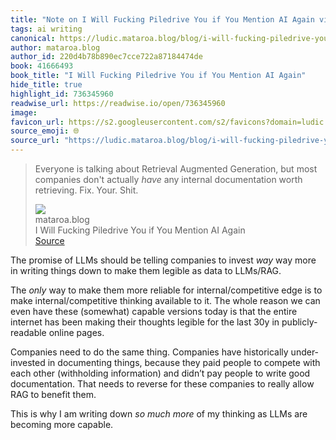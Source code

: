 ```yaml
---
title: "Note on I Will Fucking Piledrive You if You Mention AI Again via mataroa.blog"
tags: ai writing
canonical: https://ludic.mataroa.blog/blog/i-will-fucking-piledrive-you-if-you-mention-ai-again/
author: mataroa.blog
author_id: 220d4b78b890ec7cce722a87184474de
book: 41666493
book_title: "I Will Fucking Piledrive You if You Mention AI Again"
hide_title: true
highlight_id: 736345960
readwise_url: https://readwise.io/open/736345960
image: 
favicon_url: https://s2.googleusercontent.com/s2/favicons?domain=ludic.mataroa.blog
source_emoji: 🌐
source_url: "https://ludic.mataroa.blog/blog/i-will-fucking-piledrive-you-if-you-mention-ai-again/#:~:text=Everyone%20is%20talking,Fix.%20Your.%20Shit."
---
```


> Everyone is talking about Retrieval Augmented Generation, but most companies don't actually *have* any internal documentation worth retrieving. Fix. Your. Shit.
> <div class="quoteback-footer"><div class="quoteback-avatar"><img class="mini-favicon" src="https://s2.googleusercontent.com/s2/favicons?domain=ludic.mataroa.blog"></div><div class="quoteback-metadata"><div class="metadata-inner"><span style="display:none">FROM:</span><div aria-label="mataroa.blog" class="quoteback-author"> mataroa.blog</div><div aria-label="I Will Fucking Piledrive You if You Mention AI Again" class="quoteback-title"> I Will Fucking Piledrive You if You Mention AI Again</div></div></div><div class="quoteback-backlink"><a target="_blank" aria-label="go to the full text of this quotation" rel="noopener" href="https://ludic.mataroa.blog/blog/i-will-fucking-piledrive-you-if-you-mention-ai-again/#:~:text=Everyone%20is%20talking,Fix.%20Your.%20Shit." class="quoteback-arrow"> Source</a></div></div>

The promise of LLMs should be telling companies to invest *way* way more in writing things down to make them legible as data to LLMs/RAG. 

The *only* way to make them more reliable for internal/competitive edge is to make internal/competitive thinking available to it. The whole reason we can even have these (somewhat) capable versions today is that the entire internet has been making their thoughts legible for the last 30y in publicly-readable online pages. 

Companies need to do the same thing. Companies have historically under-invested in documenting things, because they paid people to compete with each other (withholding information) and didn’t pay people to write good documentation. That needs to reverse for these companies to really allow RAG to benefit them. 

This is why I am writing down *so much more* of my thinking as LLMs are becoming more capable.